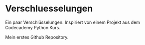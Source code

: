 # Verschluesselungen
Ein paar Verschlüsselungen. Inspiriert von einem Projekt aus dem Codecademy Python Kurs.

Mein erstes Github Repository.
